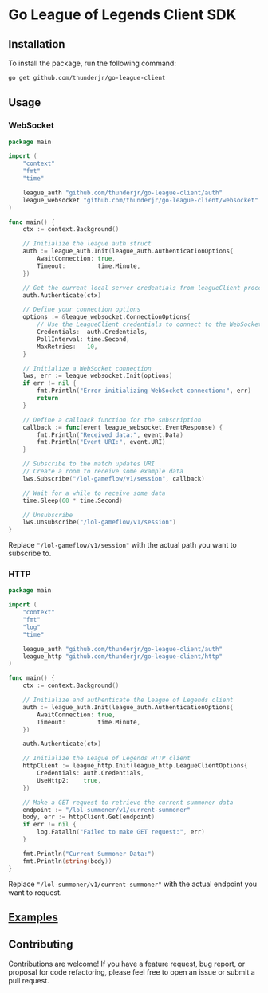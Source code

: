 # Go League of Legends Client SDK

## Installation

To install the package, run the following command:

```bash
go get github.com/thunderjr/go-league-client
```

## Usage

### WebSocket

```go
package main

import (
	"context"
	"fmt"
	"time"

	league_auth "github.com/thunderjr/go-league-client/auth"
	league_websocket "github.com/thunderjr/go-league-client/websocket"
)

func main() {
	ctx := context.Background()

	// Initialize the league auth struct
	auth := league_auth.Init(league_auth.AuthenticationOptions{
		AwaitConnection: true,
		Timeout:         time.Minute,
	})

	// Get the current local server credentials from leagueClient proccess
	auth.Authenticate(ctx)

	// Define your connection options
	options := &league_websocket.ConnectionOptions{
		// Use the LeagueClient credentials to connect to the WebSocket server
		Credentials:  auth.Credentials,
		PollInterval: time.Second,
		MaxRetries:   10,
	}

	// Initialize a WebSocket connection
	lws, err := league_websocket.Init(options)
	if err != nil {
		fmt.Println("Error initializing WebSocket connection:", err)
		return
	}

	// Define a callback function for the subscription
	callback := func(event league_websocket.EventResponse) {
		fmt.Println("Received data:", event.Data)
		fmt.Println("Event URI:", event.URI)
	}

	// Subscribe to the match updates URI
	// Create a room to receive some example data
	lws.Subscribe("/lol-gameflow/v1/session", callback)

	// Wait for a while to receive some data
	time.Sleep(60 * time.Second)

	// Unsubscribe
	lws.Unsubscribe("/lol-gameflow/v1/session")
}
```

Replace `"/lol-gameflow/v1/session"` with the actual path you want to subscribe to.

### HTTP

```go
package main

import (
	"context"
	"fmt"
	"log"
	"time"

	league_auth "github.com/thunderjr/go-league-client/auth"
	league_http "github.com/thunderjr/go-league-client/http"
)

func main() {
	ctx := context.Background()

	// Initialize and authenticate the League of Legends client
	auth := league_auth.Init(league_auth.AuthenticationOptions{
		AwaitConnection: true,
		Timeout:         time.Minute,
	})

	auth.Authenticate(ctx)

	// Initialize the League of Legends HTTP client
	httpClient := league_http.Init(league_http.LeagueClientOptions{
		Credentials: auth.Credentials,
		UseHttp2:    true,
	})

	// Make a GET request to retrieve the current summoner data
	endpoint := "/lol-summoner/v1/current-summoner"
	body, err := httpClient.Get(endpoint)
	if err != nil {
		log.Fatalln("Failed to make GET request:", err)
	}

	fmt.Println("Current Summoner Data:")
	fmt.Println(string(body))
}
```

Replace `"/lol-summoner/v1/current-summoner"` with the actual endpoint you want to request.

## [Examples](https://github.com/thunderjr/go-league-client/tree/master/examples)

## Contributing

Contributions are welcome! If you have a feature request, bug report, or proposal for code refactoring, please feel free to open an issue or submit a pull request.

